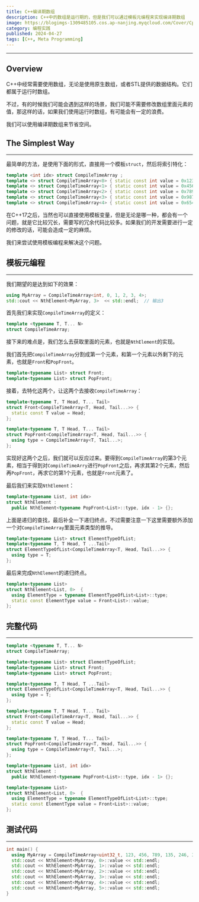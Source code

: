 ```yaml
---
title: C++编译期数组
description: C++中的数组是运行期的，但是我们可以通过模板元编程来实现编译期数组
image: https://blogimgs-1309485105.cos.ap-nanjing.myqcloud.com/Cover/Cpp/3.jpg
category: 编程实践
published: 2024-04-27
tags: [C++, Meta Programming]
---
```


--------

## Overview

C++中经常需要使用数组，无论是使用原生数组，或者STL提供的数据结构。它们都属于运行时数组。

不过，有的时候我们可能会遇到这样的场景，我们可能不需要修改数组里面元素的值，那这样的话，如果我们使用运行时数组，有可能会有一定的浪费。

我们可以使用编译期数组来节省空间。

## The Simplest Way

---

最简单的方法，是使用下面的形式，直接用一个模板`struct`，然后将索引特化：

```cpp
template <int idx> struct CompileTimeArray ;
template <> struct CompileTimeArray<0> { static const int value = 0x123; };
template <> struct CompileTimeArray<1> { static const int value = 0x456; };
template <> struct CompileTimeArray<2> { static const int value = 0x789; };
template <> struct CompileTimeArray<3> { static const int value = 0x987; };
template <> struct CompileTimeArray<4> { static const int value = 0x654; };
```

在C++17之后，当然也可以直接使用模板变量，但是无论是哪一种，都会有一个问题，就是它比较冗长，需要写的冗余代码比较多。如果我们的开发需要进行一定的修改的话，可能会造成一定的麻烦。

我们来尝试使用模板编程来解决这个问题。

## 模板元编程

---

我们期望的是达到如下的效果：

```cpp
using MyArray = CompileTimeArray<int, 0, 1, 2, 3, 4>;
std::cout << NthElement<MyArray, 3>  << std::endl;  // 输出3
```

首先我们来实现`CompileTimeArray`的定义：

```cpp
template <typename T, T... N>
struct CompileTimeArray;
```

接下来的难点是，我们怎么去获取里面的元素，也就是`NthElement`的实现。

我们首先把`CompileTimeArray`分割成第一个元素，和第一个元素以外剩下的元素，也就是`Front`和`PopFront`。

```cpp
template<typename List> struct Front;
template<typename List> struct PopFront;
```

接着，去特化这两个，让这两个去接收`CompileTimeArray`：

```cpp
template<typename T, T Head, T... Tail>
struct Front<CompileTimeArray<T, Head, Tail...>> {
  static const T value = Head;
};

template<typename T, T Head, T... Tail>
struct PopFront<CompileTimeArray<T, Head, Tail...>> {
  using type = CompileTimeArray<T, Tail...>;
};
```

实现好这两个之后，我们就可以反应过来。要得到`CompileTimeArray`的第3个元素，相当于得到对`CompileTimeArry`进行`PopFront`之后，再求其第2个元素，然后再`PopFront`，再求它的第1个元素，也就是`Front`元素了。

最后我们来实现`NthElement`：

```cpp
template<typename List, int idx>
struct NthElement : 
  public NthElement<typename PopFront<List>::type, idx - 1> {};
```

上面是递归的查找，最后补全一下递归终点，不过需要注意一下这里需要额外添加一个对`CompileTimeArray`里面元素类型的推导。

```cpp
template<typename List> struct ElementTypeOfList;
template<typename T, T Head, T ...Tail>
struct ElementTypeOfList<CompileTimeArray<T, Head, Tail...>> {
  using type = T;
};
```

最后来完成`NthElement`的递归终点。

```cpp
template<typename List>
struct NthElement<List, 0>  {
  using ElementType = typename ElementTypeOfList<List>::type;
  static const ElementType value = Front<List>::value;
};
```

## 完整代码

---

```cpp
template <typename T, T... N>
struct CompileTimeArray;

template<typename List> struct ElementTypeOfList;
template<typename List> struct Front;
template<typename List> struct PopFront;

template<typename T, T Head, T ...Tail>
struct ElementTypeOfList<CompileTimeArray<T, Head, Tail...>> {
  using type = T;
};

template<typename T, T Head, T... Tail>
struct Front<CompileTimeArray<T, Head, Tail...>> {
  static const T value = Head;
};

template<typename T, T Head, T... Tail>
struct PopFront<CompileTimeArray<T, Head, Tail...>> {
  using type = CompileTimeArray<T, Tail...>;
};

template<typename List, int idx>
struct NthElement : 
  public NthElement<typename PopFront<List>::type, idx - 1> {};

template<typename List>
struct NthElement<List, 0>  {
  using ElementType = typename ElementTypeOfList<List>::type;
  static const ElementType value = Front<List>::value;
};
```

## 测试代码

---

```cpp
int main() {
  using MyArray = CompileTimeArray<uint32_t, 123, 456, 789, 135, 246, 379>;
  std::cout << NthElement<MyArray, 0>::value << std::endl;
  std::cout << NthElement<MyArray, 1>::value << std::endl;
  std::cout << NthElement<MyArray, 2>::value << std::endl;
  std::cout << NthElement<MyArray, 3>::value << std::endl;
  std::cout << NthElement<MyArray, 4>::value << std::endl;
  std::cout << NthElement<MyArray, 5>::value << std::endl;
}
```
